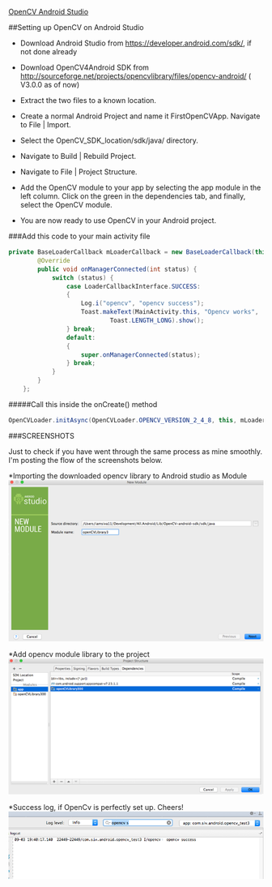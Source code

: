 
[OpenCV Android Studio](img/repo-image.png)


##Setting up OpenCV on Android Studio

* Download Android Studio from https://developer.android.com/sdk/,  if not done already

* Download OpenCV4Android SDK from http://sourceforge.net/projects/opencvlibrary/files/opencv-android/ ( V3.0.0 as of now)

* Extract the two files to a known location.

* Create a normal Android Project and name it FirstOpenCVApp. Navigate to File | Import.

* Select the OpenCV_SDK_location/sdk/java/ directory.

* Navigate to Build | Rebuild Project.

* Navigate to File | Project Structure.

* Add the OpenCV module to your app by selecting the app module in the left column. Click on the green in the dependencies tab, and finally, select the OpenCV module.

* You are now ready to use OpenCV in your Android project. 


###Add this code to your main activity file

```java
private BaseLoaderCallback mLoaderCallback = new BaseLoaderCallback(this) {
        @Override
        public void onManagerConnected(int status) {
            switch (status) {
                case LoaderCallbackInterface.SUCCESS:
                {
                    Log.i("opencv", "opencv success");
                    Toast.makeText(MainActivity.this, "Opencv works",
                            Toast.LENGTH_LONG).show();
                } break;
                default:
                {
                    super.onManagerConnected(status);
                } break;
            }
        }
    };

```

#####Call this inside the onCreate() method

```java
OpenCVLoader.initAsync(OpenCVLoader.OPENCV_VERSION_2_4_8, this, mLoaderCallback);
```

###SCREENSHOTS

Just to check if you have went through the same process as mine smoothly. I'm posting the flow of the screenshots below.

*Importing the downloaded opencv library to Android studio as Module 
![Import module ](img/add-opencv-module.png)

*Add opencv module library to the project
![add library to studio ](img/import-opencv-to-Studio.png)

*Success log, if OpenCv is perfectly set up. Cheers!
![Android Studio log ](img/opencv-log-success.png)




